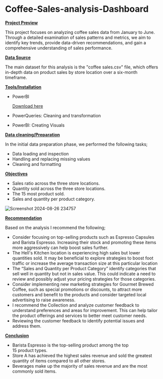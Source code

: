# Coffee-Sales-analysis-Dashboard

**[Project Preview]()**

This project focuses on analyzing coffee sales data from January to June. Through a detailed examination of sales patterns and metrics, we aim to identify key trends, provide data-driven recommendations, and gain a comprehensive understanding of sales performance.

**[Data Source]()**

The main dataset for this analysis is the "coffee sales.csv" file, which offers in-depth data on product sales by store location over a six-month timeframe.

**[Tools/Installation]()**

- PowerBI
 
  [Download here](http://powerbi.microsoft.com)
  
- PowerQueries: Cleaning and transformation
- PowerBI: Creating Visuals

**[Data cleaning/Preparation]()**

In the initial data preparation phase, we performed the following tasks;

- Data loading and inspection
- Handling and replacing missing values
- Cleaning and formatting 

**[Objectives]()**

- Sales ratio across the three store locations.
- Quantity sold across the three store locations.
- The 15 most product sold.
- Sales and quantity per product category.

![Screenshot 2024-08-26 234757](https://github.com/user-attachments/assets/3cb1e1cb-0416-4415-8972-1ae18045c22e)

**[Recommendation]()**

Based on the analysis I recommend the following;

- Consider focusing on top-selling products such as Espresso Capsules and Barista Espresso. Increasing their stock and promoting these items more aggressively can help boost sales further.
- The Hell's Kitchen location is experiencing high sales but lower quantities sold. It may be beneficial to explore strategies to boost foot traffic or increase the average transaction size at this particular location
- The “Sales and Quantity per Product Category” identify categories that sell well in quantity but not in sales value. This could indicate a need to review and possibly adjust your pricing strategies for those categories.
- Consider implementing new marketing strategies for Gourmet Brewed Coffee, such as special promotions or discounts, to attract more customers and benefit to the products and consider targeted local advertising to raise awareness.
- I recommend the Collection and analyze customer feedback to understand preferences and areas for improvement. This can help tailor the product offerings and services to better meet customer needs.
- Reviewing the customer feedback to identify potential issues and address them.

**[Conclusion]()**

- Barista Espresso is the top-selling product among the top 15 product types.
- Store A has achieved the highest sales revenue and sold the greatest quantity of items compared to all other stores.
- Beverages make up the majority of sales revenue and are the most commonly sold items.
  








